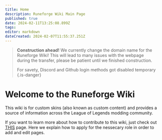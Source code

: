 ```yaml
---
title: Home
description: Runeforge Wiki Main Page
published: true
date: 2024-02-11T13:25:08.899Z
tags: 
editor: markdown
dateCreated: 2024-02-07T11:55:37.251Z
---
```


> **Construction ahead!**
> We currently change the domain name for the Runeforge Wiki! This will lead to many issues with the webpage during the transfer, please be patient until we finished construction. 
>
>For savety, Discord and Github login methods got disabled temporary
{.is-danger}


# Welcome to the Runeforge Wiki
This wiki is for custom skins (also known as custom content) and provides a source of information across the League of Legends modding community.

If you want to learn more about how to contribute to this wiki, just check out [THIS](/posting-guide-landing/apply-con) page. Here we explain how to apply for the nessecary role in order to add and edit pages. 


